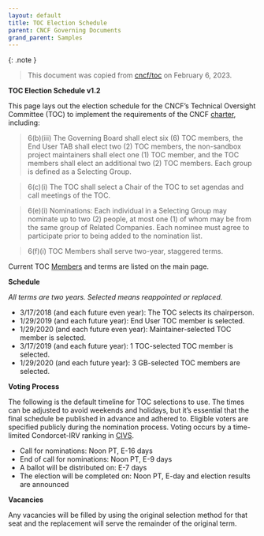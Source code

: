 ```yaml
---
layout: default
title: TOC Election Schedule
parent: CNCF Governing Documents
grand_parent: Samples
---
```


{: .note }
> This document was copied from [cncf/toc](https://github.com/cncf/toc/tree/main/process) on February 6, 2023.

**TOC Election Schedule v1.2**

This page lays out the election schedule for the CNCF’s Technical Oversight Committee (TOC) to implement the requirements of the CNCF [charter](https://github.com/cncf/foundation/blob/main/charter.md), including:

>6(b)(iii) The Governing Board shall elect six (6) TOC members, the End User TAB shall elect two (2) TOC members, the non-sandbox project maintainers shall elect one (1) TOC member, and the TOC members shall elect an additional two (2) TOC members. Each group is defined as a Selecting Group.

>6(c)(i) The TOC shall select a Chair of the TOC to set agendas and call meetings of the TOC.

>6(e)(i) Nominations: Each individual in a Selecting Group may nominate up to two (2) people, at most one (1) of whom may be from the same group of Related Companies. Each nominee must agree to participate prior to being added to the nomination list.

>6(f)(i) TOC Members shall serve two-year, staggered terms.

Current TOC [Members](https://github.com/cncf/toc#members) and terms are listed on the main page.

**Schedule**

*All terms are two years. Selected means reappointed or replaced.*

* 3/17/2018 (and each future even year): The TOC selects its chairperson.
* 1/29/2019 (and each future year): End User TOC member is selected.
* 1/29/2020 (and each future even year): Maintainer-selected TOC member is selected.
* 3/17/2019 (and each future year): 1 TOC-selected TOC member is selected.
* 1/29/2020 (and each future year): 3 GB-selected TOC members are selected.

**Voting Process**

The following is the default timeline for TOC selections to use. The times can be adjusted to avoid weekends and holidays, but it’s essential that the final schedule be published in advance and adhered to. Eligible voters are specified publicly during the nomination process. Voting occurs by a time-limited Condorcet-IRV ranking in [CIVS](http://civs.cs.cornell.edu/).

* Call for nominations: Noon PT, E-16 days
* End of call for nominations: Noon PT, E-9 days
* A ballot will be distributed on: E-7 days
* The election will be completed on: Noon PT, E-day and election results are announced

**Vacancies**

Any vacancies will be filled by using the original selection method for that seat and the replacement will serve the remainder of the original term.
